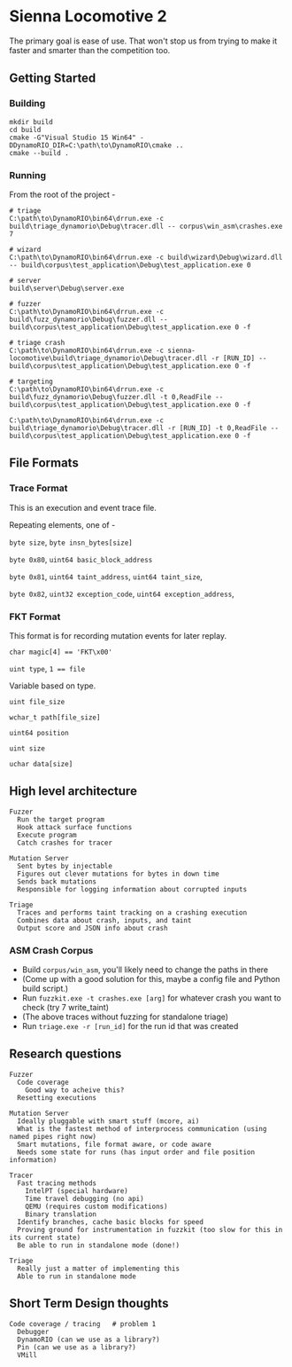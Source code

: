 # Sienna Locomotive 2

The primary goal is ease of use. That won't stop us from trying to make it faster and smarter than the competition too.

## Getting Started

### Building 

```
mkdir build
cd build
cmake -G"Visual Studio 15 Win64" -DDynamoRIO_DIR=C:\path\to\DynamoRIO\cmake ..
cmake --build .
```

### Running

From the root of the project - 

```
# triage
C:\path\to\DynamoRIO\bin64\drrun.exe -c build\triage_dynamorio\Debug\tracer.dll -- corpus\win_asm\crashes.exe 7

# wizard 
C:\path\to\DynamoRIO\bin64\drrun.exe -c build\wizard\Debug\wizard.dll -- build\corpus\test_application\Debug\test_application.exe 0

# server
build\server\Debug\server.exe

# fuzzer
C:\path\to\DynamoRIO\bin64\drrun.exe -c build\fuzz_dynamorio\Debug\fuzzer.dll -- build\corpus\test_application\Debug\test_application.exe 0 -f

# triage crash
C:\path\to\DynamoRIO\bin64\drrun.exe -c sienna-locomotive\build\triage_dynamorio\Debug\tracer.dll -r [RUN_ID] -- build\corpus\test_application\Debug\test_application.exe 0 -f

# targeting 
C:\path\to\DynamoRIO\bin64\drrun.exe -c build\fuzz_dynamorio\Debug\fuzzer.dll -t 0,ReadFile -- build\corpus\test_application\Debug\test_application.exe 0 -f

C:\path\to\DynamoRIO\bin64\drrun.exe -c build\triage_dynamorio\Debug\tracer.dll -r [RUN_ID] -t 0,ReadFile -- build\corpus\test_application\Debug\test_application.exe 0 -f
```

## File Formats

### Trace Format

This is an execution and event trace file.

Repeating elements, one of -

`byte size`, `byte insn_bytes[size]`

`byte 0x80`, `uint64 basic_block_address`

`byte 0x81`, `uint64 taint_address`, `uint64 taint_size`,

`byte 0x82`, `uint32 exception_code`, `uint64 exception_address`,

### FKT Format

This format is for recording mutation events for later replay.

`char magic[4] == 'FKT\x00'`

`uint type`, `1 == file`

Variable based on type.

`uint file_size`

`wchar_t path[file_size]`

`uint64 position`

`uint size`

`uchar data[size]`


## High level architecture

```
Fuzzer
  Run the target program
  Hook attack surface functions
  Execute program
  Catch crashes for tracer

Mutation Server
  Sent bytes by injectable
  Figures out clever mutations for bytes in down time
  Sends back mutations
  Responsible for logging information about corrupted inputs

Triage
  Traces and performs taint tracking on a crashing execution
  Combines data about crash, inputs, and taint 
  Output score and JSON info about crash
```

### ASM Crash Corpus

* Build `corpus/win_asm`, you'll likely need to change the paths in there
* (Come up with a good solution for this, maybe a config file and Python build script.)
* Run `fuzzkit.exe -t crashes.exe [arg]` for whatever crash you want to check (try 7 write_taint)
* (The above traces without fuzzing for standalone triage)
* Run `triage.exe -r [run_id]` for the run id that was created

## Research questions

```
Fuzzer
  Code coverage
    Good way to acheive this?
  Resetting executions 
    
Mutation Server
  Ideally pluggable with smart stuff (mcore, ai)
  What is the fastest method of interprocess communication (using named pipes right now)
  Smart mutations, file format aware, or code aware
  Needs some state for runs (has input order and file position information)

Tracer
  Fast tracing methods
    IntelPT (special hardware)
    Time travel debugging (no api)
    QEMU (requires custom modifications)
    Binary translation
  Identify branches, cache basic blocks for speed
  Proving ground for instrumentation in fuzzkit (too slow for this in its current state)
  Be able to run in standalone mode (done!)

Triage
  Really just a matter of implementing this
  Able to run in standalone mode
```

## Short Term Design thoughts

```
Code coverage / tracing   # problem 1
  Debugger
  DynamoRIO (can we use as a library?)
  Pin (can we use as a library?)
  VMill
```

